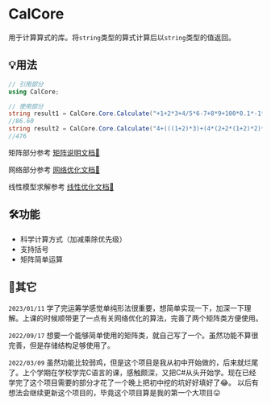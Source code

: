 # CalCore
用于计算算式的库。将`string`类型的算式计算后以`string`类型的值返回。
## 💡用法
```C#
// 引用部分
using CalCore;

// 使用部分
string result1 = CalCore.Core.Calculate("+1+2*3+4/5*6-7+8*9+100*0.1*-1*-1*-10*-0.1");
//86.60
string result2 = CalCore.Core.Calculate("4+(((1+2)*3)+(4*(2+2*(1+2)*2)*2+3)-10)*3+5*((1+2*2)*2+3)*2");
//476
```
矩阵部分参考 [矩阵说明文档📄](./Documents/Matrix.md)

网络部分参考 [网络优化文档📄](./Documents/Network.md)

线性模型求解参考 [线性优化文档📄](./Documents/LP.md)

## 🛠功能
- 科学计算方式（加减乘除优先级）
- 支持括号
- 矩阵简单运算

## 💬其它
`2023/01/11`
学了完运筹学感觉单纯形法很重要，想简单实现一下，加深一下理解。上课的时候顺带更了一点有关网络优化的算法，完善了两个矩阵类方便使用。

`2022/09/17`
想要一个能够简单使用的矩阵类，就自己写了一个。虽然功能不算很完善，但是存储结构足够使用了。

`2022/03/09`
虽然功能比较弱鸡，但是这个项目是我从初中开始做的，后来就烂尾了。上个学期在学校学完C语言的课，感触颇深，又把C#从头开始学。现在已经学完了这个项目需要的部分才花了一个晚上把初中挖的坑好好填好了😂。
以后有想法会继续更新这个项目的，毕竟这个项目算是我的第一个大项目😛